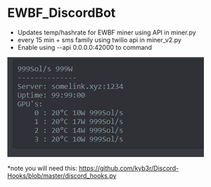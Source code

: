 # EWBF_DiscordBot
- Updates temp/hashrate for EWBF miner using API in miner.py
- every 15 min + sms family using twilio api in miner_v2.py
- Enable using --api 0.0.0.0:42000 to command

![jpg](https://github.com/supthunder/EWBF_DiscordBot/blob/master/img/diuscord%20bot.JPG?raw=true)

*note you will need this: https://github.com/kyb3r/Discord-Hooks/blob/master/discord_hooks.py
